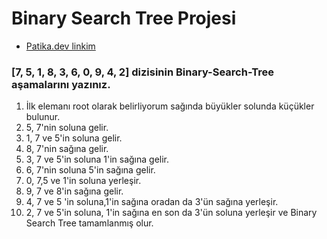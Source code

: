 # Binary Search Tree Projesi #

- [Patika.dev linkim](https://app.patika.dev/ogulcaanyldz)

 ### [7, 5, 1, 8, 3, 6, 0, 9, 4, 2] dizisinin Binary-Search-Tree aşamalarını yazınız. ###

 1. İlk elemanı root olarak belirliyorum sağında büyükler solunda küçükler bulunur.
 2. 5, 7'nin soluna gelir.
 3. 1, 7 ve 5'in soluna gelir.
 4. 8, 7'nin sağına gelir.
 5. 3, 7 ve 5'in soluna 1'in sağına gelir.
 6. 6, 7'nin soluna 5'in sağına gelir.
 7. 0, 7,5 ve 1'in soluna yerleşir.
 8. 9, 7 ve 8'in sağına gelir.
 9. 4, 7 ve 5 'in soluna,1'in sağına oradan da 3'ün sağına yerleşir.
 10. 2, 7 ve 5'in soluna, 1'in sağına en son da 3'ün soluna yerleşir ve Binary Search Tree tamamlanmış olur. 